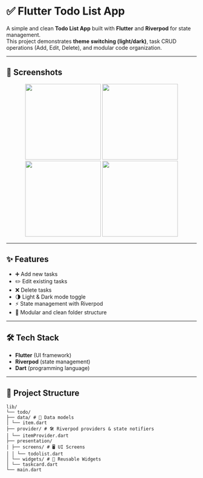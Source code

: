 # ✅ Flutter Todo List App

A simple and clean **Todo List App** built with **Flutter** and **Riverpod** for state management.  
This project demonstrates **theme switching (light/dark)**, task CRUD operations (Add, Edit, Delete), and modular code organization.

---

## 📸 Screenshots

<p align="center">
  <img src="https://github.com/user-attachments/assets/2a638c5c-a1cd-4b81-b5f0-00460ca1db71" width="200" />
  <img src="https://github.com/user-attachments/assets/93571231-c534-4ce8-9ee0-9bde882abf58" width="200" />
   <img src="https://github.com/user-attachments/assets/4a276a8a-eab1-41e0-b8b7-7c7ed55441c4" width="200" />
  <img src="https://github.com/user-attachments/assets/2d5a984f-90e7-42ad-a41b-3adbb9b319c4" width="200" />
</p>





---

## ✨ Features
- ➕ Add new tasks
- ✏️ Edit existing tasks
- ❌ Delete tasks
- 🌗 Light & Dark mode toggle
- ⚡ State management with Riverpod
- 🧩 Modular and clean folder structure

---

## 🛠️ Tech Stack
- **Flutter** (UI framework)
- **Riverpod** (state management)
- **Dart** (programming language)

---

## 📂 Project Structure

```
lib/
└── todo/
├── data/ # 📄 Data models
│ └── item.dart
├── provider/ # 🛠 Riverpod providers & state notifiers
│ └── itemProvider.dart
├── presentation/
│ ├── screens/ # 🖥 UI Screens
│ │ └── todolist.dart
│ └── widgets/ # 🧩 Reusable Widgets
│ └── taskcard.dart
└── main.dart
```
